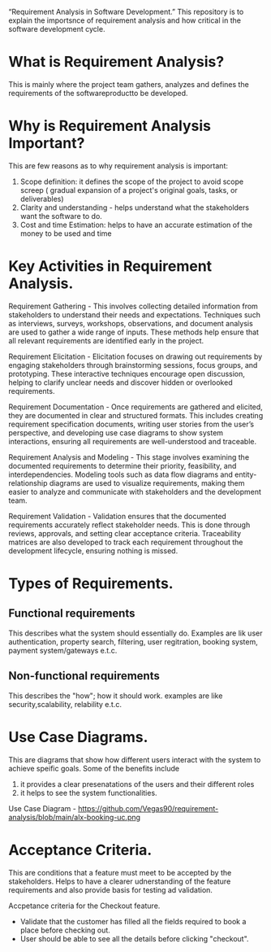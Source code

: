“Requirement Analysis in Software Development.”
This repository is to explain the importsnce of requirement analysis and how critical in the software development cycle.  

# What is Requirement Analysis?

This is mainly where the project team gathers, analyzes and defines the requirements of the softwareproductto be developed.

# Why is Requirement Analysis Important?
This are few reasons as to why requirement analysis is important:

1. Scope definition: it defines the scope of the project to avoid scope screep ( gradual expansion of a project's original goals, tasks, or deliverables)
2. Clarity and understanding - helps understand what the stakeholders want the software to do. 
3. Cost and time Estimation: helps to have an accurate estimation of the money to be used and time

# Key Activities in Requirement Analysis.
Requirement Gathering - This involves collecting detailed information from stakeholders to understand their needs and expectations. Techniques such as interviews, surveys, workshops, observations, and document analysis are used to gather a wide range of inputs. These methods help ensure that all relevant requirements are identified early in the project.

Requirement Elicitation - Elicitation focuses on drawing out requirements by engaging stakeholders through brainstorming sessions, focus groups, and prototyping. These interactive techniques encourage open discussion, helping to clarify unclear needs and discover hidden or overlooked requirements.

Requirement Documentation - Once requirements are gathered and elicited, they are documented in clear and structured formats. This includes creating requirement specification documents, writing user stories from the user’s perspective, and developing use case diagrams to show system interactions, ensuring all requirements are well-understood and traceable.

Requirement Analysis and Modeling - This stage involves examining the documented requirements to determine their priority, feasibility, and interdependencies. Modeling tools such as data flow diagrams and entity-relationship diagrams are used to visualize requirements, making them easier to analyze and communicate with stakeholders and the development team.

Requirement Validation - Validation ensures that the documented requirements accurately reflect stakeholder needs. This is done through reviews, approvals, and setting clear acceptance criteria. Traceability matrices are also developed to track each requirement throughout the development lifecycle, ensuring nothing is missed.

# Types of Requirements.

## Functional requirements
This describes what the system should essentially do. Examples are lik user authentication, property search, filtering, user regitration, booking system, payment system/gateways e.t.c.


## Non-functional requirements
This describes the "how"; how it should work. examples are like security,scalability, relability e.t.c.

# Use Case Diagrams.
This are diagrams that show how different users interact with the system to achieve speific goals. Some of the benefits include
1. it provides a clear presenatations of the users and their different roles 
2. it helps to see the system functionalities. 

Use Case Diagram - https://github.com/Vegas90/requirement-analysis/blob/main/alx-booking-uc.png

# Acceptance Criteria.
This are conditions that a feature must meet to be accepted by the stakeholders. Helps to have a clearer udnerstanding of the feature requirements and also provide basis for testing ad validation. 

Accpetance criteria for the Checkout feature. 
- Validate that the customer has filled all the fields required to book a place before checking out. 
 - User should be able to see all the details before clicking "checkout". 
 


